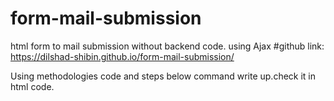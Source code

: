 # form-mail-submission
html form to mail submission without backend code. using Ajax
#github link: https://dilshad-shibin.github.io/form-mail-submission/

Using methodologies code and steps below command write up.check it in html code.
